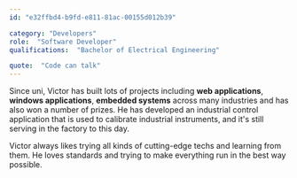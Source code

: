 ```yaml
---
id: "e32ffbd4-b9fd-e811-81ac-00155d012b39"

category: "Developers"
role:  "Software Developer"
qualifications:  "Bachelor of Electrical Engineering"

quote:  "Code can talk"
---
```


Since uni, Victor has built lots of projects including **web applications**, **windows applications**, **embedded systems** across many industries and has also won a number of prizes. He has developed an industrial control application that is used to calibrate industrial instruments, and it's still serving in the factory to this day.  

Victor always likes trying all kinds of cutting-edge techs and learning from them. He loves standards and trying to make everything run in the best way possible.  
